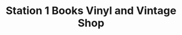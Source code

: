---
title: "Station 1 Books Vinyl and Vintage Shop"
url: /pompton-lakes/station-1-books-vinyl-and-vintage-shop/
shop: Musik
---